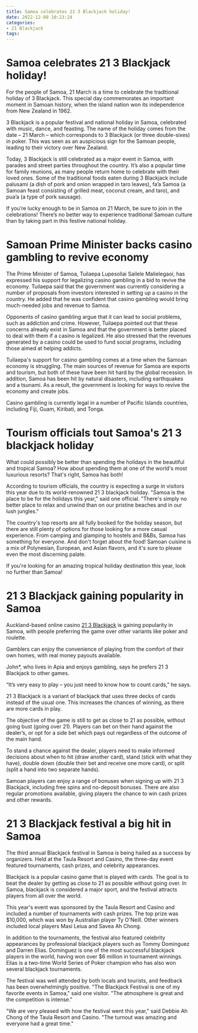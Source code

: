 ```yaml
---
title: Samoa celebrates 21 3 Blackjack holiday!
date: 2022-12-08 10:23:24
categories:
- 21 Blackjack
tags:
---
```



#  Samoa celebrates 21 3 Blackjack holiday!

For the people of Samoa, 21 March is a time to celebrate the traditional holiday of 3 Blackjack. This special day commemorates an important moment in Samoan history, when the island nation won its independence from New Zealand in 1962.

3 Blackjack is a popular festival and national holiday in Samoa, celebrated with music, dance, and feasting. The name of the holiday comes from the date – 21 March – which corresponds to 3 Blackjack (or three double-sixes) in poker. This was seen as an auspicious sign for the Samoan people, leading to their victory over New Zealand.

Today, 3 Blackjack is still celebrated as a major event in Samoa, with parades and street parties throughout the country. It’s also a popular time for family reunions, as many people return home to celebrate with their loved ones. Some of the traditional foods eaten during 3 Blackjack include palusami (a dish of pork and onion wrapped in taro leaves), fa’a Samoa (a Samoan feast consisting of grilled meat, coconut cream, and taro), and pua’a (a type of pork sausage).

If you’re lucky enough to be in Samoa on 21 March, be sure to join in the celebrations! There’s no better way to experience traditional Samoan culture than by taking part in this festive national holiday.

#  Samoan Prime Minister backs casino gambling to revive economy

The Prime Minister of Samoa, Tuilaepa Lupesoliai Sailele Malielegaoi, has expressed his support for legalizing casino gambling in a bid to revive the economy. Tuilaepa said that the government was currently considering a number of proposals from investors interested in setting up a casino in the country. He added that he was confident that casino gambling would bring much-needed jobs and revenue to Samoa.

Opponents of casino gambling argue that it can lead to social problems, such as addiction and crime. However, Tuilaepa pointed out that these concerns already exist in Samoa and that the government is better placed to deal with them if a casino is legalized. He also stressed that the revenues generated by a casino could be used to fund social programs, including those aimed at helping addicts.

Tuilaepa's support for casino gambling comes at a time when the Samoan economy is struggling. The main sources of revenue for Samoa are exports and tourism, but both of these have been hit hard by the global recession. In addition, Samoa has been hit by natural disasters, including earthquakes and a tsunami. As a result, the government is looking for ways to revive the economy and create jobs.

Casino gambling is currently legal in a number of Pacific Islands countries, including Fiji, Guam, Kiribati, and Tonga.

#  Tourism officials tout Samoa's 21 3 blackjack holiday

What could possibly be better than spending the holidays in the beautiful and tropical Samoa? How about spending them at one of the world's most luxurious resorts? That's right, Samoa has both!

According to tourism officials, the country is expecting a surge in visitors this year due to its world-renowned 21 3 blackjack holiday. "Samoa is the place to be for the holidays this year," said one official. "There's simply no better place to relax and unwind than on our pristine beaches and in our lush jungles."

The country's top resorts are all fully booked for the holiday season, but there are still plenty of options for those looking for a more casual experience. From camping and glamping to hostels and B&Bs, Samoa has something for everyone. And don't forget about the food! Samoan cuisine is a mix of Polynesian, European, and Asian flavors, and it's sure to please even the most discerning palate.

If you're looking for an amazing tropical holiday destination this year, look no further than Samoa!

#  21 3 Blackjack gaining popularity in Samoa

Auckland-based online casino [21 3 Blackjack](https://www.21-3.com/) is gaining popularity in Samoa, with people preferring the game over other variants like poker and roulette.

Gamblers can enjoy the convenience of playing from the comfort of their own homes, with real money payouts available.

John*, who lives in Apia and enjoys gambling, says he prefers 21 3 Blackjack to other games.

“It’s very easy to play – you just need to know how to count cards,” he says.

21 3 Blackjack is a variant of blackjack that uses three decks of cards instead of the usual one. This increases the chances of winning, as there are more cards in play.

The objective of the game is still to get as close to 21 as possible, without going bust (going over 21). Players can bet on their hand against the dealer’s, or opt for a side bet which pays out regardless of the outcome of the main hand.

To stand a chance against the dealer, players need to make informed decisions about when to hit (draw another card), stand (stick with what they have), double down (double their bet and receive one more card), or split (split a hand into two separate hands).

Samoan players can enjoy a range of bonuses when signing up with 21 3 Blackjack, including free spins and no-deposit bonuses. There are also regular promotions available, giving players the chance to win cash prizes and other rewards.

#  21 3 Blackjack festival a big hit in Samoa

The third annual Blackjack festival in Samoa is being hailed as a success by organizers. Held at the Taula Resort and Casino, the three-day event featured tournaments, cash prizes, and celebrity appearances.

Blackjack is a popular casino game that is played with cards. The goal is to beat the dealer by getting as close to 21 as possible without going over. In Samoa, blackjack is considered a major sport, and the festival attracts players from all over the world.

This year's event was sponsored by the Taula Resort and Casino and included a number of tournaments with cash prizes. The top prize was $10,000, which was won by Australian player Ty O'Neill. Other winners included local players Masi Leiua and Savea Ah Chong.

In addition to the tournaments, the festival also featured celebrity appearances by professional blackjack players such as Tommy Dominguez and Darren Elias. Dominguez is one of the most successful blackjack players in the world, having won over $6 million in tournament winnings. Elias is a two-time World Series of Poker champion who has also won several blackjack tournaments.

The festival was well attended by both locals and tourists, and feedback has been overwhelmingly positive. "The Blackjack Festival is one of my favorite events in Samoa," said one visitor. "The atmosphere is great and the competition is intense."

"We are very pleased with how the festival went this year," said Debbie Ah Chong of the Taula Resort and Casino. "The turnout was amazing and everyone had a great time."